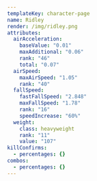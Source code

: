 ```yaml
---
templateKey: character-page
name: Ridley
render: /img/ridley.png
attributes:
  airAcceleration:
    baseValue: "0.01"
    maxAdditional: "0.06"
    rank: "46"
    total: "0.07"
  airSpeed:
    maxAirSpeed: "1.05"
    rank: "40"
  fallSpeed:
    fastFallSpeed: "2.848"
    maxFallSpeed: "1.78"
    rank: "16"
    speedIncrease: "60%"
  weight:
    class: heavyweight
    rank: "11"
    value: "107"
killConfirms:
  - percentages: {}
combos:
  - percentages: {}
---
```

